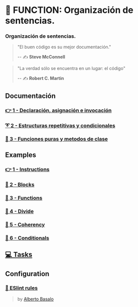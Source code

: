 # 🔀 FUNCTION: Organización de sentencias.

### Organización de sentencias.

> "El buen código es su mejor documentación."
>
> -- ✍️ **Steve McConnell**

> "La verdad sólo se encuentra en un lugar: el código"
>
> -- ✍️ **Robert C. Martin**

## Documentación

### [👉 1 - Declaración, asignación e invocación](./docs/1-declaracion_asignacion_e_invocacion.md)

### [➰ 2 - Estructuras repetitivas y condicionales](./docs/2-estructuras_repetitivas_y_condicionales.md)

### [🧩 3 - Funciones puras y metodos de clase](./docs/3-funciones_puras_y_metodos_de_clase.md)

## Examples

### [👉 1 - Instructions](./src/examples/1-instructions)

### [📜 2 - Blocks](./src/examples/2-blocks)

### [🧩 3 - Functions](./src/examples/3-functions)

### [🧩 4 - Divide](./src/examples/4-divide)

### [🧩 5 - Coherency](./src/examples/5-coherency)

### [🔱 6 - Conditionals](./src/examples/6-conditionals)

## [💻 Tasks](./src/tasks)

## Configuration

### [🚨 ESlint rules](./docs/eslint-rules.md)

> by [Alberto Basalo](https://twitter.com/albertobasalo)
